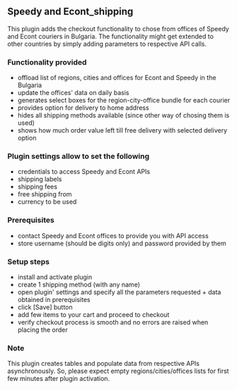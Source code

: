 ## Speedy and Econt_shipping
This plugin adds the checkout functionality to chose from offices of Speedy and Econt couriers in Bulgaria.
The functionality might get extended to other countries by simply adding parameters to respective API calls.

### Functionality provided
 - offload list of regions, cities and offices for Econt and Speedy in the Bulgaria
 - update the offices' data on daily basis
 - generates select boxes for the region-city-office bundle for each courier
 - provides option for delivery to home address
 - hides all shipping methods available (since other way of chosing them is used)
 - shows how much order value left till free delivery with selected delivery option
 
### Plugin settings allow to set the following
 - credentials to access Speedy and Econt APIs
 - shipping labels
 - shipping fees
 - free shipping from <sum>
 - currency to be used
 
### Prerequisites
 - contact Speedy and Econt offices to provide you with API access
 - store username (should be digits only) and password provided by them

### Setup steps
 - install and activate plugin
 - create 1 shipping method (with any name)
 - open plugin' settings and specify all the parameters requested + data obtained in prerequisites
 - click [Save] button
 - add few items to your cart and proceed to checkout
 - verify checkout process is smooth and no errors are raised when placing the order

### Note
This plugin creates tables and populate data from respective APIs asynchronously.
So, please expect empty regions/cities/offices lists for first few minutes after plugin activation.